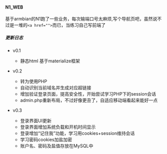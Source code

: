 ####  N1_WEB

基于armbian的N1跑了一些业务，每次输端口号太麻烦,写个导航页吧，虽然说不过是一堆的````<a href="">````而已，当练习自己写前端了

##### 更新日志
* v0.1
    * 静态html 基于materialize框架
	
* v0.2
	* 转为使用PHP
	* 自动识别当前域名并生成对应超链接
	* 增加验证登录页面，提高安全性，开始尝试学习PHP下的session会话
	* admin.php重新布局，不过好像更丑了，自适应移动端看起来能好一点

* v0.3
	* 登录界面UI更新
	* 登录界面增加系统负载和开机时间显示
	* 登录增加“记住我”功能，学习用cookies+session维持会话
	* 学习密码cookies加盐加密
	* 账户名、密码及盐值存放在MySQL中